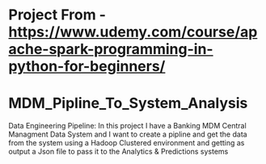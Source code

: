 # Project From - https://www.udemy.com/course/apache-spark-programming-in-python-for-beginners/
# MDM_Pipline_To_System_Analysis
Data Engineering Pipeline: In this project I have a Banking MDM Central Managment Data System and I want to create a pipline and get the data from the system using a Hadoop Clustered environment and getting as output a Json file to pass it to the Analytics &amp; Predictions systems
